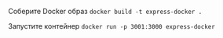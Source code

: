 Соберите Docker образ
```docker build -t express-docker .```

Запустите контейнер
```docker run -p 3001:3000 express-docker```

